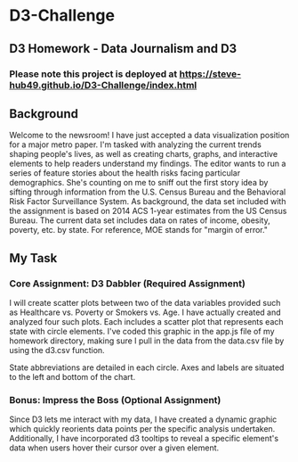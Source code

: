 # D3-Challenge

## D3 Homework - Data Journalism and D3

### Please note this project is deployed at https://steve-hub49.github.io/D3-Challenge/index.html

## Background
Welcome to the newsroom! I have just accepted a data visualization position for a major metro paper. I'm tasked with analyzing the current trends shaping people's lives, as well as creating charts, graphs, and interactive elements to help readers understand my findings.
The editor wants to run a series of feature stories about the health risks facing particular demographics. She's counting on me to sniff out the first story idea by sifting through information from the U.S. Census Bureau and the Behavioral Risk Factor Surveillance System.
As background, the data set included with the assignment is based on 2014 ACS 1-year estimates from the US Census Bureau. The current data set includes data on rates of income, obesity, poverty, etc. by state. For reference, MOE stands for "margin of error."

## My Task

### Core Assignment: D3 Dabbler (Required Assignment)

I will create scatter plots between two of the data variables provided such as Healthcare vs. Poverty or Smokers vs. Age. I have actually created and analyzed four such plots.
Each includes a scatter plot that represents each state with circle elements. I've coded this graphic in the app.js file of my homework directory, making sure I pull in the data from the data.csv file by using the d3.csv function. 

State abbreviations are detailed in each circle. Axes and labels are situated to the left and bottom of the chart.


### Bonus: Impress the Boss (Optional Assignment)
Since D3 lets me interact with my data, I have created a dynamic graphic which quickly reorients data points per the specific analysis undertaken. Additionally, I have incorporated d3 tooltips to reveal a specific element's data when users hover their cursor over a given element.




